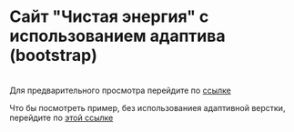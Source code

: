 # Сайт "Чистая энергия" с использованием адаптива (bootstrap)
<br>Для предварительного просмотра перейдите по <a href="https://imarshuba.github.io/NRG/">ссылке</a>

Что бы посмотреть пример, без использованиея адаптивной верстки, перейдите по <a href="https://github.com/iMarshuba/red-gym">этой ссылке</a>